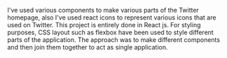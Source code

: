 I've used various components to make various parts of the Twitter homepage, also I've used react icons to represent various icons that are used on Twitter. This project is entirely done in React js. For styling purposes, CSS layout such as flexbox have been used to style different parts of the application. The approach was to make different components and then join them together to act as single application.
